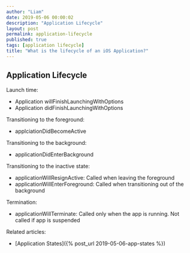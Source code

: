 ```yaml
---
author: "Liam"
date: 2019-05-06 00:00:02
description: "Application Lifecycle"
layout: post
permalink: application-lifecycle
published: true
tags: [application lifecycle]
title: "What is the lifecycle of an iOS Application?"
---
```


## Application Lifecycle

Launch time:
- Application willFinishLaunchingWithOptions
- Application didFinishLaunchingWithOptions

Transitioning to the foreground:
- applciationDidBecomeActive

Transitioning to the background:
- applicationDidEnterBackground

Transitioning to the inactive state:
- applicationWillResignActive: Called when leaving the foreground
- applicationWillEnterForeground: Called when transitioning out of the background

Termination:
- applicationWillTerminate: Called only when the app is running. Not called if app is suspended

Related articles:
- [Application States]({% post_url 2019-05-06-app-states %})
